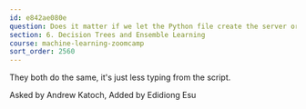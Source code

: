 ```yaml
---
id: e842ae080e
question: Does it matter if we let the Python file create the server or if we run gunicorn directly?
section: 6. Decision Trees and Ensemble Learning
course: machine-learning-zoomcamp
sort_order: 2560
---
```


They both do the same, it's just less typing from the script.

Asked by Andrew Katoch, Added by Edidiong Esu

